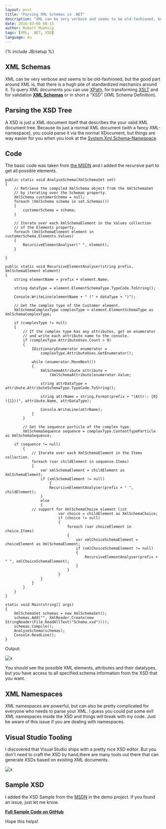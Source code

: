 ```yaml
---
layout: post
title: "Parsing XML Schemas in .NET"
description: "XML can be very verbose and seems to be old-fashioned, but the good part around XML is, that there is a hugh pile of standardized mechanics around it. In this blogpost I will show you how to parse an XSD from code."
date: 2016-03-06 08:15
author: Robert Muehsig
tags: [XML, .NET, XSD]
language: en
---
```

{% include JB/setup %}

## XML Schemas

XML can be very verbose and seems to be old-fashioned, but the good part around XML is, that there is a hugh pile of standardized mechanics around it. 
To query XML documents you can use [XPath](https://en.wikipedia.org/wiki/XPath), for transforming [XSLT](https://en.wikipedia.org/wiki/XSLT) and for validation __[XML Schemas](https://en.wikipedia.org/wiki/XML_Schema_(W3C))__ or in short a "XSD" (XML Schema Definition).

## Parsing the XSD Tree

A XSD is just a XML document itself that describes the your valid XML document tree. Because its just a normal XML document (with a fancy XML-namespace), you could parse it via the normal XDocument, but things are way easier for you when you look at the [System.Xml.Schema-Namespace](https://msdn.microsoft.com/de-de/library/system.xml.schema(v=vs.110).aspx).

## Code

The basic code was taken from [the MSDN](https://msdn.microsoft.com/en-us/library/ms255932(v=vs.110).aspx) and I added the recursive part to get all possible elements.

	public static void AnalyseSchema(XmlSchemaSet set)
    {
        // Retrieve the compiled XmlSchema object from the XmlSchemaSet
        // by iterating over the Schemas property.
        XmlSchema customerSchema = null;
        foreach (XmlSchema schema in set.Schemas())
        {
            customerSchema = schema;
        }

        // Iterate over each XmlSchemaElement in the Values collection
        // of the Elements property.
        foreach (XmlSchemaElement element in customerSchema.Elements.Values)
        {
            RecursiveElementAnalyser(" ", element);
        }

    }

    public static void RecursiveElementAnalyser(string prefix, XmlSchemaElement element)
    {
        string elementName = prefix + element.Name;

        string dataType = element.ElementSchemaType.TypeCode.ToString();

        Console.WriteLine(elementName + " (" + dataType + ")");

        // Get the complex type of the Customer element.
        XmlSchemaComplexType complexType = element.ElementSchemaType as XmlSchemaComplexType;

        if (complexType != null)
        {
            // If the complex type has any attributes, get an enumerator 
            // and write each attribute name to the console.
            if (complexType.AttributeUses.Count > 0)
            {
                IDictionaryEnumerator enumerator =
                    complexType.AttributeUses.GetEnumerator();

                while (enumerator.MoveNext())
                {
                    XmlSchemaAttribute attribute =
                        (XmlSchemaAttribute)enumerator.Value;

                    string attrDataType = attribute.AttributeSchemaType.TypeCode.ToString();

                    string attrName = string.Format(prefix + "(Attr:: {0}({1}))", attribute.Name, attrDataType);

                    Console.WriteLine(attrName);
                }
            }

            // Get the sequence particle of the complex type.
            XmlSchemaSequence sequence = complexType.ContentTypeParticle as XmlSchemaSequence;

	    if (sequence != null)
            {
            	// Iterate over each XmlSchemaElement in the Items collection.
            	foreach (var childElement in sequence.Items)
            	{
            		var xmlSchemaElement = childElement as XmlSchemaElement;
            		if (xmlSchemaElement != null)
                        {
                		RecursiveElementAnalyser(prefix + " ", childElement);
                	}
                	else
                	{
			    // support for XmlSchemaChoise element list
                            var choice = childElement as XmlSchemaChoice;
                            if (choice != null)
                            {
                                foreach (var choiceElement in choice.Items)
                                {
                                    var xmlChoiceSchemaElement = choiceElement as XmlSchemaElement;
                                    if (xmlChoiceSchemaElement != null)
                                    {
                                        RecursiveElementAnalyser(prefix + " ", xmlChoiceSchemaElement);
                                    }
                                }
                            }
                	}
            	}
            }
        }
    }

    static void Main(string[] args)
    {
        XmlSchemaSet schemas = new XmlSchemaSet();
        schemas.Add("", XmlReader.Create(new StringReader(File.ReadAllText("Schema.xsd"))));
        schemas.Compile();
        AnalyseSchema(schemas);
        Console.ReadLine();
    }

Output:

![x]({{BASE_PATH}}/assets/md-images/2016-03-06/xsd.png "XSD Tree from Code")

You should see the possible XML elements, attributes and their datatypes, but you have access to all specified schema information from the XSD that you want.

## XML Namespaces

XML namespaces are powerful, but can also be pretty complicated for everyone who needs to parse your XML. I guess you could put some evil XML namespaces inside the XSD and things will break with my code. 
Just be aware of this issue if you are dealing with namespaces.

## Visual Studio Tooling

I discovered that Visual Studio ships with a pretty nice XSD editor. But you don't need to craft the XSD by hand,there are many tools out there that can generate XSDs based on existing XML documents.

![x]({{BASE_PATH}}/assets/md-images/2016-03-06/vs.png "Visual Studio XSD Tree")

## Sample XSD

I added the XSD Sample from the [MSDN](https://msdn.microsoft.com/en-us/library/bb675181.aspx) in the demo project. If you found an issue, just let me know.

__[Full Sample Code on GitHub](https://github.com/Code-Inside/Samples/tree/master/2016/XsdParser)__
	
Hope this helps!
